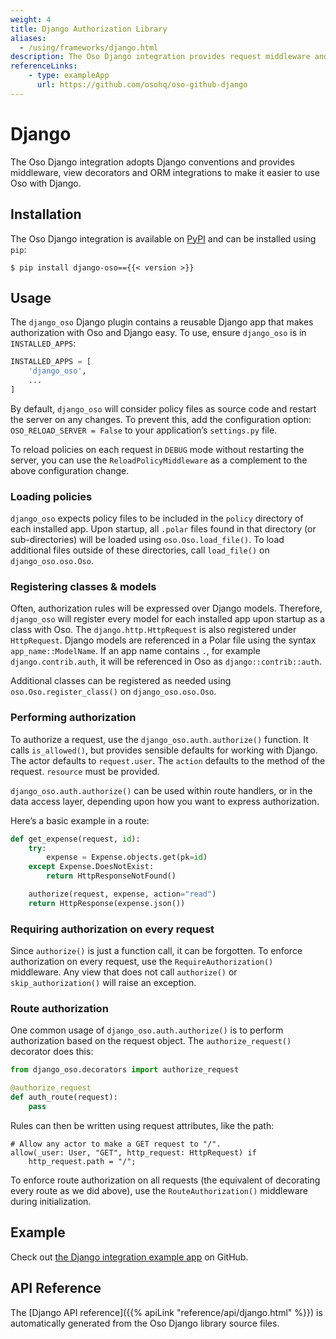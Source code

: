 ```yaml
---
weight: 4
title: Django Authorization Library
aliases:
  - /using/frameworks/django.html
description: The Oso Django integration provides request middleware and ORM integrations for data filtering.
referenceLinks:
    - type: exampleApp
      url: https://github.com/osohq/oso-github-django
---
```


# Django

The Oso Django integration adopts Django conventions and provides middleware,
view decorators and ORM integrations to make it easier to use Oso with Django.

## Installation

The Oso Django integration is available on [PyPI](https://pypi.org/project/django-oso/) and can be installed using
`pip`:

```console
$ pip install django-oso=={{< version >}}
```

## Usage

The `django_oso` Django plugin contains a reusable Django app that makes
authorization with Oso and Django easy. To use, ensure `django_oso` is in
`INSTALLED_APPS`:

```python
INSTALLED_APPS = [
    'django_oso',
    ...
]
```

By default, `django_oso` will consider policy files as source code and restart the
server on any changes. To prevent this, add the configuration option:
`OSO_RELOAD_SERVER = False` to your application’s `settings.py` file.

To reload policies on each request in `DEBUG` mode without restarting the
server, you can use the `ReloadPolicyMiddleware` as a complement to the above
configuration change.

### Loading policies

`django_oso` expects policy files to be included in the `policy` directory
of each installed app. Upon startup, all `.polar` files found in that
directory (or sub-directories) will be loaded using
`oso.Oso.load_file()`. To load additional files outside of these
directories, call `load_file()` on
`django_oso.oso.Oso`.

### Registering classes & models

Often, authorization rules will be expressed over Django models. Therefore,
`django_oso` will register every model for each installed app upon startup as
a class with Oso. The `django.http.HttpRequest` is also registered
under `HttpRequest`. Django models are referenced in a Polar file using the
syntax `app_name::ModelName`. If an app name contains `.`, for example
`django.contrib.auth`, it will be referenced in Oso as
`django::contrib::auth`.

Additional classes can be registered as needed using
`oso.Oso.register_class()` on `django_oso.oso.Oso`.

### Performing authorization

To authorize a request, use the `django_oso.auth.authorize()` function.
It calls
`is_allowed()`, but provides sensible defaults for working with
Django. The actor defaults to `request.user`. The `action`
defaults to the method of the request.
`resource` must be provided.

`django_oso.auth.authorize()` can be used within route handlers, or in
the data access layer, depending upon how you want to express authorization.

Here’s a basic example in a route:

```python
def get_expense(request, id):
    try:
        expense = Expense.objects.get(pk=id)
    except Expense.DoesNotExist:
        return HttpResponseNotFound()

    authorize(request, expense, action="read")
    return HttpResponse(expense.json())
```

### Requiring authorization on every request

Since `authorize()` is just a function call, it can be
forgotten. To enforce authorization on every request, use the
`RequireAuthorization()` middleware. Any view that
does not call `authorize()` or
`skip_authorization()` will raise an exception.

### Route authorization

One common usage of `django_oso.auth.authorize()` is to perform authorization
based on the request object. The
`authorize_request()` decorator does this:

```python
from django_oso.decorators import authorize_request

@authorize_request
def auth_route(request):
    pass
```

Rules can then be written using request
attributes, like the path:

```polar
# Allow any actor to make a GET request to "/".
allow(_user: User, "GET", http_request: HttpRequest) if
    http_request.path = "/";
```

To enforce route authorization on all requests (the equivalent of decorating
every route as we did above), use the
`RouteAuthorization()` middleware during
initialization.

## Example

Check out [the Django integration example
app](https://github.com/osohq/oso-django-integration) on GitHub.

## API Reference

The [Django API reference]({{% apiLink "reference/api/django.html" %}})
is automatically generated from the Oso Django library source files.
